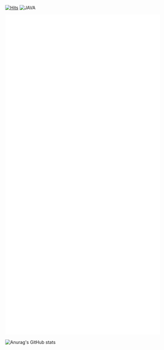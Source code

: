 [![Hits](https://hits.seeyoufarm.com/api/count/incr/badge.svg?url=https%3A%2F%2Fgithub.com%2FoiNeh%2Fhit-counter&count_bg=%2379C83D&title_bg=%23555555&icon=&icon_color=%23E7E7E7&title=hits&edge_flat=false)](https://hits.seeyoufarm.com)
![JAVA](https://img.shields.io/badge/java-red?logo=OpenJDK)

![Metrics](https://github.com/JHKoder/JHKoder/blob/main/github-metrics.svg)

![Anurag's GitHub stats](https://github-readme-stats.vercel.app/api?username=JHKoder&show_icons=true&theme=react)

